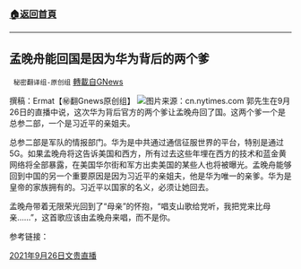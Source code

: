 ###  [:house:返回首頁](https://github.com/ourhimalayas/txt)
---


## 孟晚舟能回国是因为华为背后的两个爹
` 秘密翻译组-原创组` [轉載自GNews](https://gnews.org/zh-hans/1560893/)

撰稿：Ermat【㊙️翻Gnews原创组】
![](https://assets.gnews.org/wp-content/uploads/2021/09/merlin_154565964_a4a7426a-04b6-4d56-bbe9-65404dda4310-master1050-2.jpg)图片来源：cn.nytimes.com
郭先生在9月26日的直播中说，这次华为背后官方的两个爹让孟晚舟回了国。这两个爹一个是总参二部，一个是习近平的亲姐夫。

总参二部是军队的情报部门。华为是中共通过通信征服世界的平台，特别是通过5G。如果孟晚舟将这告诉美国和西方，所有过去这些年埋在西方的技术和蓝金黄网络将全部暴露，在美国华尔街和军方出卖美国的某些人也将被曝光。孟晚舟能够回到中国的另一个重要原因是因为习近平的亲姐夫，他是华为唯一的亲爹。华为是皇帝的家族拥有的。习近平以国家的名义，必须让她回去。

孟晚舟带着无限荣光回到了“母亲”的怀抱，“唱支山歌给党听，我把党来比母亲……”，这首歌应该由孟晚舟来唱，而不是你。

参考链接：

[2021年9月26日文贵直播](https://gtv.org/video/id=6150769942a8af3151a5b28f)
